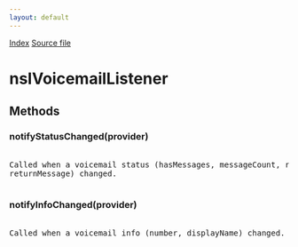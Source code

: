 ```yaml
---
layout: default
---
```

<div id='links'><a href="../index.html">Index</a>
<a href="http://dxr.mozilla.org/mozilla-central/source/dom/voicemail/nsIVoicemailService.idl">Source file</a>
</div>

# nsIVoicemailListener #

## Methods ##

### notifyStatusChanged(provider) ###
<pre>  
Called when a voicemail status (hasMessages, messageCount, returnNumber,  
returnMessage) changed.  
  
</pre>
### notifyInfoChanged(provider) ###
<pre>  
Called when a voicemail info (number, displayName) changed.  
  
</pre>